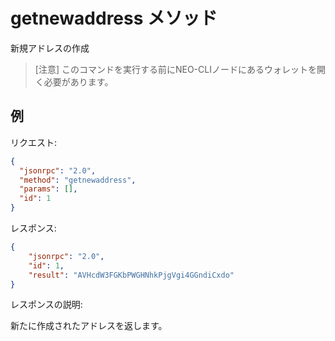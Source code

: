 # getnewaddress メソッド

新規アドレスの作成

> [注意]
> このコマンドを実行する前にNEO-CLIノードにあるウォレットを開く必要があります。

## 例

リクエスト:

```json
{
  "jsonrpc": "2.0",
  "method": "getnewaddress",
  "params": [],
  "id": 1
}
```

レスポンス:

```json
{
    "jsonrpc": "2.0",
    "id": 1,
    "result": "AVHcdW3FGKbPWGHNhkPjgVgi4GGndiCxdo"
}
```

レスポンスの説明:

新たに作成されたアドレスを返します。

